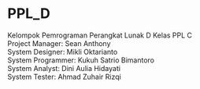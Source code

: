 # PPL_D

Kelompok Pemrograman Perangkat Lunak D Kelas PPL C <br>
Project Manager: Sean Anthony <br>
System Designer: Mikli Oktarianto <br>
System Programmer: Kukuh Satrio Bimantoro <br>
System Analyst: Dini Aulia Hidayati <br>
System Tester: Ahmad Zuhair Rizqi <br>
